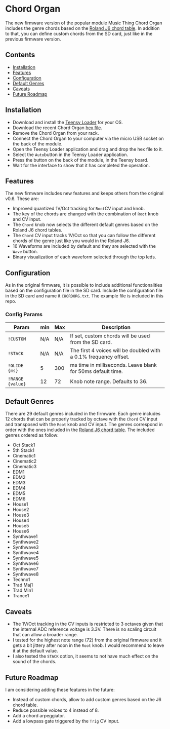 # Chord Organ

The new firmware version of the popular module Music Thing Chord Organ includes the genre chords based on the [Roland J6 chord table](https://static.roland.com/manuals/J-6_manual_v102/eng/28645807.html). In addition to that, you can define custom chords from the SD card, just like in the previous firmware version.

## Contents

- [Installation](#installation)
- [Features](#features)
- [Configuration](#configuration)
- [Default Genres](#default-genres)
- [Caveats](#caveats)
- [Future Roadmap](#future-roadmap)

## Installation

- Download and install the [Teensy Loader](https://www.pjrc.com/teensy/loader.html) for your OS.
- Download the recent Chord Organ [hex file](https://github.com/leandrob13/Chord-Organ/releases).
- Remove the Chord Organ from your rack.
- Connect the Chord Organ to your computer via the micro USB socket on the back of the module.
- Open the Teensy Loader application and drag and drop the hex file to it.
- Select the `Auto`button in the Teensy Loader application.
- Press the button on the back of the module, in the Teensy board.
- Wait for the interface to show that it has completed the operation.

## Features

The new firmware includes new features and keeps others from the original v0.6. These are:

- Improved quantized 1V/Oct tracking for `Root`CV input and knob.
- The key of the chords are changed with the combination of `Root` knob and CV input.
- The `Chord` knob now selects the different default genres based on the Roland J6 chord tables.
- The `Chord` CV input tracks 1V/Oct so that you can follow the different chords of the genre just like you would in the Roland J6.
- 16 Waveforms are included by default and they are selected with the `Wave` button.
- Binary visualization of each waveform selected through the top leds.

## Configuration

As in the original firmware, it is possible to include additional functionalities based on the configuration file in the SD card. Include the configuration file in the SD card and name it `CHORDORG.txt`. The example file is included in this repo.

### Config Params

|Param           |min |Max |Description                                                     |
|----------------|----|----|----------------------------------------------------------------|
|`!CUSTOM`       |N/A |N/A |If set, custom chords will be used from the SD card.            |
|`!STACK`        |N/A |N/A |The first 4 voices will be doubled with a 0.1% frequency offset.|
|`!GLIDE {ms}`   |5   |300 |ms time in milliseconds. Leave blank for 50ms default time.     |
|`!RANGE {value}`|12  |72  |Knob note range. Defaults to 36.                                | 

## Default Genres

There are 29 default genres included in the firmware. Each genre includes 12 chords that can be properly tracked by octave with the `Chord` CV input and transposed with the `Root` knob and CV input. The genres correspond in order with the ones included in the [Roland J6 chord table](https://static.roland.com/manuals/J-6_manual_v102/eng/28645807.html). The included genres ordered as follow:

- Oct Stack1
- 5th Stack1
- Cinematic1
- Cinematic2
- Cinematic3
- EDM1
- EDM2
- EDM3
- EDM4
- EDM5
- EDM6
- House1
- House2
- House3
- House4
- House5
- House6
- Synthwave1
- Synthwave2
- Synthwave3
- Synthwave4
- Synthwave5
- Synthwave6
- Synthwave7
- Synthwave8
- Techno1
- Trad Maj1
- Trad Min1
- Trance1

## Caveats

- The 1V/Oct tracking in the CV inputs is restricted to 3 octaves given that the internal ADC reference voltage is 3.3V. There is no scaling circuit that can allow a broader range.
- I tested for the highest note range (72) from the original firmware and it gets a bit jittery after noon in the `Root` knob. I would recommend to leave it at the default value.
- I also tested the `STACK` option, it seems to not have much effect on the sound of the chords.

## Future Roadmap

I am considering adding these features in the future:
- Instead of custom chords, allow to add custom genres based on the J6 chord table.
- Reduce possible voices to 4 instead of 8.
- Add a chord arpeggiator.
- Add a lowpass gate triggered by the `Trig` CV input.
